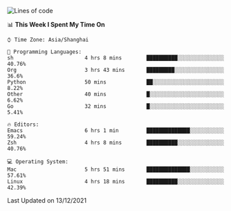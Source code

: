 <!--START_SECTION:waka-->
![Lines of code](https://img.shields.io/badge/From%20Hello%20World%20I%27ve%20Written-22%20Thousand%20lines%20of%20code-blue)

📊 **This Week I Spent My Time On** 

```text
⌚︎ Time Zone: Asia/Shanghai

💬 Programming Languages: 
sh                       4 hrs 8 mins        ██████████░░░░░░░░░░░░░░░   40.76% 
Org                      3 hrs 43 mins       █████████░░░░░░░░░░░░░░░░   36.6% 
Python                   50 mins             ██░░░░░░░░░░░░░░░░░░░░░░░   8.22% 
Other                    40 mins             █░░░░░░░░░░░░░░░░░░░░░░░░   6.62% 
Go                       32 mins             █░░░░░░░░░░░░░░░░░░░░░░░░   5.41%

🔥 Editors: 
Emacs                    6 hrs 1 min         ██████████████░░░░░░░░░░░   59.24% 
Zsh                      4 hrs 8 mins        ██████████░░░░░░░░░░░░░░░   40.76%

💻 Operating System: 
Mac                      5 hrs 51 mins       ██████████████░░░░░░░░░░░   57.61% 
Linux                    4 hrs 18 mins       ██████████░░░░░░░░░░░░░░░   42.39%

```


 Last Updated on 13/12/2021
<!--END_SECTION:waka-->

